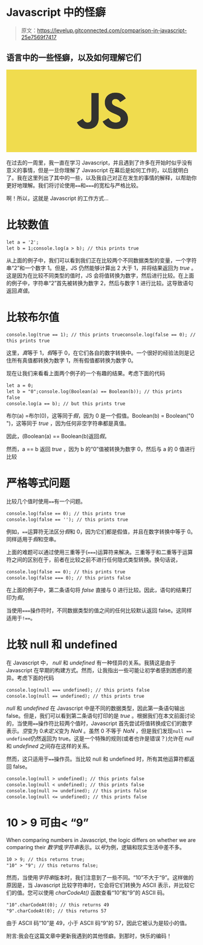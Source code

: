 # Javascript 中的怪癖

> 原文：<https://levelup.gitconnected.com/comparison-in-javascript-25e7569f7417>

## 语言中的一些怪癖，以及如何理解它们

![](img/bbbab6fc99628470add15052bb51d73c.png)

在过去的一周里，我一直在学习 Javascript，并且遇到了许多在开始时似乎没有意义的事情，但是一旦你理解了 Javascript 在幕后是如何工作的，以后就明白了。我在这里列出了其中的一些，以及我自己对正在发生的事情的解释，以帮助你更好地理解。我们将讨论使用`==`和`===`的宽松与严格比较。

啊！所以，这就是 Javascript 的工作方式…

# 比较数值

```
let a = '2';
let b = 1;console.log(a > b); // this prints true
```

从上面的例子中，我们可以看到我们正在比较两个不同数据类型的变量，一个字符串“2”和一个数字 1。但是，JS 仍然能够计算出 2 大于 1，并将结果返回为 *true* 。这是因为在比较不同类型的值时，JS 会将值转换为数字，然后进行比较。在上面的例子中，字符串“2”首先被转换为数字 2，然后与数字 1 进行比较。这导致语句返回*真值*。

# 比较布尔值

```
console.log(true == 1); // this prints trueconsole.log(false == 0); // this prints true
```

这里，*真*等于 1，*假*等于 0，在它们各自的数字转换中。一个很好的经验法则是记住所有真值都转换为数字 1，所有假值都转换为数字 0。

现在让我们来看看上面两个例子的一个有趣的结果。考虑下面的代码

```
let a = 0;
let b = "0";console.log(Boolean(a) == Boolean(b)); // this prints false
console.log(a == b); // but this prints true
```

布尔(a) =布尔(0)，这等同于*假*，因为 0 是一个假值。Boolean(b) = Boolean("0 ")，这等同于 *true* ，因为任何非空字符串都是真值。

因此，(Boolean(a) == Boolean(b)返回*假*。

然而，a == b 返回 *true* ，因为 b 的“0”值被转换为数字 0，然后与 a 的 0 值进行比较

# 严格等式问题

比较几个值时使用`==`有一个问题。

```
console.log(false == 0); // this prints true
console.log(false == ''); // this prints true
```

例如，`==`运算符无法区分*假*和 0，因为它们都是假值，并且在数字转换中等于 0。同样适用于*假*和空串。

上面的难题可以通过使用三重等于(`===`)运算符来解决。三重等于和二重等于运算符之间的区别在于，前者在比较之前不进行任何隐式类型转换。换句话说，

```
console.log(false == 0); // this prints true
console.log(false === 0); // this prints false
```

在上面的例子中，第二条语句将 *false* 直接与 0 进行比较。因此，语句的结果打印为*假*。

当使用`===`操作符时，不同数据类型的值之间的任何比较默认返回 false。这同样适用于`!==`。

# 比较 null 和 undefined

在 Javascript 中， *null* 和 *undefined* 有一种怪异的关系。我猜这是由于 Javascript 在早期的构建方式。然而，让我指出一些可能让初学者感到困惑的差异。考虑下面的代码

```
console.log(null === undefined); // this prints false
console.log(null == undefined); // this prints true
```

*null* 和 *undefined* 在 Javascript 中是不同的数据类型，因此第一条语句输出 false。但是，我们可以看到第二条语句打印的是 *true* 。根据我们在本文前面讨论的，当使用`==`操作符比较两个值时，Javascript 首先尝试将值转换成它们的数字表示。*空*变为 0*未定义*变为 *NaN* 。虽然 0 不等于 *NaN* ，但是我们发现`null == undefined`仍然返回为 true。这是一个特殊的规则(或者也许是错误？)允许在 *null* 和 *undefined* 之间存在这样的关系。

然而，这只适用于`==`操作员。当比较 null 和 undefined 时，所有其他运算符都返回 false。

```
console.log(null > undefined); // this prints false
console.log(null < undefined); // this prints false
console.log(null >= undefined); // this prints false
console.log(null <= undefined); // this prints false
```

# 10 > 9 可由< “9”

When comparing numbers in Javascript, the logic differs on whether we are comparing their *数字*或*字符串*表示。以*号*为例，逻辑和现实生活中差不多。

```
10 > 9; // this returns true;
"10" > "9"; // this returns false;
```

然而，当使用*字符串*版本时，我们注意到了一些不同。“10”不大于“9”。这样做的原因是，当 Javascript 比较字符串时，它会将它们转换为 ASCII 表示，并比较它们的值。您可以使用 *charCodeAt()* 函数查看“10”和“9”的 ASCII 码。

```
"10".charCodeAt(0); // this returns 49
"9".charCodeAt(0); // this returns 57
```

由于 ASCII 码“10”是 49，小于 ASCII 码“9”的 57，因此它被认为是较小的值。

附言:我会在这篇文章中更新我遇到的其他怪癖。到那时，快乐的编码！